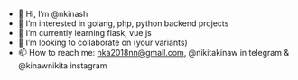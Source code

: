 - 👋 Hi, I’m @nkinash
- 👀 I’m interested in golang, php, python backend projects
- 🌱 I’m currently learning flask, vue.js
- 💞️ I’m looking to collaborate on (your variants)
- 📫 How to reach me: nka2018nn@gmail.com, @nikitakinaw in telegram & @kinawnikita instagram

<!---
nkinash/nkinash is a ✨ special ✨ repository because its `README.md` (this file) appears on your GitHub profile.
You can click the Preview link to take a look at your changes.
--->

